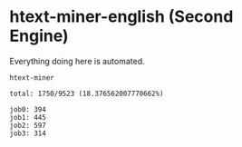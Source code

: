 # htext-miner-english (Second Engine)

Everything doing here is automated.

```
htext-miner

total: 1750/9523 (18.376562007770662%)

job0: 394
job1: 445
job2: 597
job3: 314
```